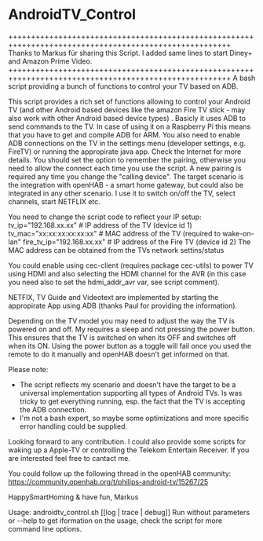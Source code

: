 # AndroidTV_Control

+++++++++++++++++++++++++++++++++++++++++++++++++++++++++++++++++++++++++++++++++++++++++++++++++++++++
  Thanks to Markus für sharing this Script. I added same lines to start Diney+ and Amazon Prime Video.
+++++++++++++++++++++++++++++++++++++++++++++++++++++++++++++++++++++++++++++++++++++++++++++++++++++++
A bash script providing a bunch of functions to control your TV based on ADB.

This script provides a rich set of functions allowing to control your Android TV (and other Android based devices like the amazon Fire TV stick - may also work with other Android based device types) .
Basicly it uses ADB to send commands to the TV. In case of using it on a Raspberry Pi this means that you have to get and compile ADB for ARM. You also need to enable ADB connections on the TV in the settings menu (developer settings, e.g. FireTV) or running the appropirate java app. Check the Internet for more details. You should set the option to remember the pairing, otherwise you need to allow the connect each time you use the script. A new pairing is required any time you change the "calling device".
The target scenario is the integration with openHAB - a smart home gateway, but could also be integrated in any other scenario. I use it to switch on/off the TV, select channels, start NETFLIX etc.

You need to change the script code to reflect your IP setup:
tv_ip="192.168.xx.xx"       # IP address of the TV (device id 1)
tv_mac="xx:xx:xx:xx:xx:xx"  # MAC address of the TV (required to wake-on-lan"
fire_tv_ip="192.168.xx.xx"  # IP address of the Fire TV (device id 2)
The MAC address can be obtained from the TVs network settins/status

You could enable using cec-client (requires package cec-utils) to power TV using HDMI and also selecting the HDMI channel for the AVR (in this case you need also to set the hdmi_addr_avr var, see script comment).

NETFIX, TV Guide and Videotext are implemented by starting the appropirate App using ADB (thanks Paul for providing the information).

Depending on the TV model you may need to adjust the way the TV is powered on and off. My requires a sleep and not pressing the power button. This ensures that the TV is switched on when its OFF and switches off when its ON. Using the power button as a toggle will fail once you used the remote to do it manually and openHAB doesn't get informed on that.

Please note:
- The script reflects my scenario and doesn't have the target to be a universal implementation supporting all types of Android TVs. Is was tricky to get everything running, esp. the fact that the TV is accepting the ADB connection.
- I'm not a bash expert, so maybe some optimizations and more specific error handling could be supplied.

Looking forward to any contribution. I could also provide some scripts for waking up a Apple-TV or controlling the Telekom Entertain Receiver. If you are interested feel free to cantact me.

You could follow up the following thread in the openHAB community:
https://community.openhab.org/t/philips-android-tv/15267/25

HappySmartHoming & have fun,
Markus

Usage: androidtv_control.sh <command> [<device id>[log | trace | debug]]
Run without parameters or --help to get iformation on the usage, check the script for more command line options.

